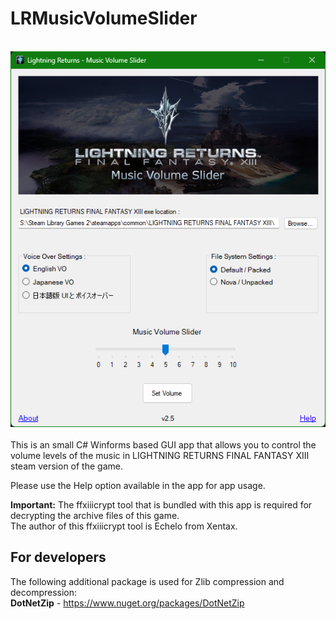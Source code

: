 # LRMusicVolumeSlider
<br>![Image Text](repo_app-img.png)
<br><br>
This is an small C# Winforms based GUI app that allows you to control the volume levels of the music in LIGHTNING RETURNS FINAL FANTASY XIII steam version of the game. 

Please use the Help option available in the app for app usage.

**Important:** The ffxiiicrypt tool that is bundled with this app is required for decrypting the archive files of this game. 
<br>The author of this ffxiiicrypt tool is Echelo from Xentax.

## For developers
The following additional package is used for Zlib compression and decompression:
<br>**DotNetZip** - https://www.nuget.org/packages/DotNetZip
